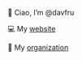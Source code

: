 👋 Ciao, I’m @davfru 

💻 My [website](https://davidefruci.com)

🏢 My [organization](https://github.com/codedincloud)


<!---
davfru/davfru is a ✨ special ✨ repository because its `README.md` (this file) appears on your GitHub profile.
You can click the Preview link to take a look at your changes.
--->
